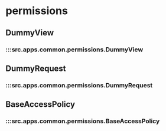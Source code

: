 # permissions

## DummyView

### :::src.apps.common.permissions.DummyView

## DummyRequest

### :::src.apps.common.permissions.DummyRequest

## BaseAccessPolicy

### :::src.apps.common.permissions.BaseAccessPolicy

